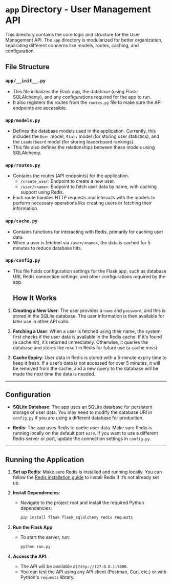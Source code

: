 # `app` Directory - User Management API

This directory contains the core logic and structure for the User Management API. 
The `app` directory is modularized for better organization, separating different concerns like models, 
routes, caching, and configuration.

## File Structure

### `app/__init__.py`
- This file initializes the Flask app, the database (using Flask-SQLAlchemy), and any configurations required for the app to run. 
- It also registers the routes from the `routes.py` file to make sure the API endpoints are accessible.

### `app/models.py`
- Defines the database models used in the application. Currently, this includes the `User` model, `Stats` model (for storing user statistics), and the `Leaderboard` model (for storing leaderboard rankings).
- This file also defines the relationships between these models using SQLAlchemy.

### `app/routes.py`
- Contains the routes (API endpoints) for the application.
    - `/create_user`: Endpoint to create a new user.
    - `/user/<name>`: Endpoint to fetch user data by name, with caching support using Redis.
- Each route handles HTTP requests and interacts with the models to perform necessary operations like creating users or fetching their information.

### `app/cache.py`
- Contains functions for interacting with Redis, primarily for caching user data.
- When a user is fetched via `/user/<name>`, the data is cached for 5 minutes to reduce database hits.

### `app/config.py`
- This file holds configuration settings for the Flask app, such as database URI, Redis connection settings, and other configurations required by the app.

  ## How It Works

1. **Creating a New User**: The user provides a `name` and `password`, and this is stored in the SQLite database. The user information is then available for later use in other API calls.
  
2. **Fetching a User**: When a user is fetched using their name, the system first checks if the user data is available in the Redis cache. If it's found (a cache hit), it’s returned immediately. Otherwise, it queries the database and stores the result in Redis for future use (a cache miss).

3. **Cache Expiry**: User data in Redis is stored with a 5-minute expiry time to keep it fresh. If a user’s data is not accessed for over 5 minutes, it will be removed from the cache, and a new query to the database will be made the next time the data is needed.

---

## Configuration

- **SQLite Database**: The app uses an SQLite database for persistent storage of user data. You may need to modify the database URI in `config.py` if you are using a different database for production.
  
- **Redis**: The app uses Redis to cache user data. Make sure Redis is running locally on the default port `6379`. If you want to use a different Redis server or port, update the connection settings in `config.py`.

---

## Running the Application

1. **Set up Redis**: Make sure Redis is installed and running locally. You can follow the [Redis installation guide](https://redis.io/docs/getting-started/) to install Redis if it’s not already set up.

2. **Install Dependencies**: 
    - Navigate to the project root and install the required Python dependencies:
      ```bash
      pip install flask flask_sqlalchemy redis requests
      ```

3. **Run the Flask App**:
    - To start the server, run:
      ```bash
      python run.py
      ```

4. **Access the API**:
    - The API will be available at `http://127.0.0.1:5000`.
    - You can test the API using any API client (Postman, Curl, etc.) or with Python's `requests` library.
